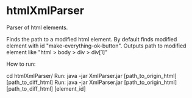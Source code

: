 # htmlXmlParser
Parser of html elements.

Finds the path to a modified html element. By default finds modified element
with id "make-everything-ok-button".
Outputs path to modified element like "html > body > div > div[1]"

How to run:

cd htmlXmlParser/
Run: java -jar XmlParser.jar [path_to_origin_html] [path_to_diff_html] 
Run: java -jar XmlParser.jar [path_to_origin_html] [path_to_diff_html] [element_id] 